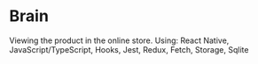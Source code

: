 # Brain
Viewing the product in the online store. Using: React Native, JavaScript/TypeScript, Hooks, Jest, Redux, Fetch, Storage, Sqlite
